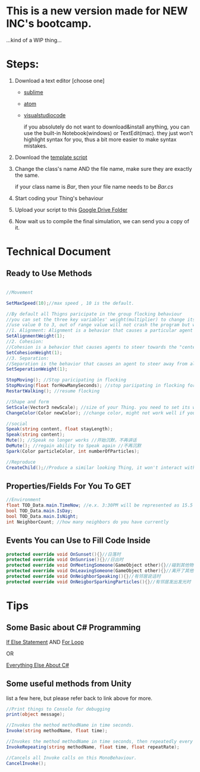 # This is a new version made for NEW INC's bootcamp.

...kind of a WIP thing...

# Steps:

1. Download a text editor [choose one]

   - [sublime](https://www.sublimetext.com/3)
   - [atom](https://atom.io/)
   - [visualstudiocode](https://code.visualstudio.com/)

     if you absolutely do not want to download&install anything, you can use the built-in Notebook(windows) or TextEdit(mac). they just won't highlight syntax for you, thus a bit more easier to make syntax mistakes.

2. Download the [template script](https://gist.githubusercontent.com/wangyangwang/bb78837008a36031d3bd1cfea3bee8f7/raw/cbc5a881008aba08635ce3333616ebd6672ce2bf/Foo.cs)

3. Change the class's name AND the file name, make sure they are exactly the same.
   
   if your class name is *Bar*, then your file name needs to be *Bar.cs*

4. Start coding your Thing's behaviour

5. Upload your script to this [Google Drive Folder](https://drive.google.com/drive/folders/1Wnx_6O_GamQsRJSwt4HX6tk0XkiqEUYd?usp=sharing)

6. Now wait us to compile the final simulation, we can send you a copy of it.

# Technical Document

## Ready to Use Methods

```csharp

//Movement

SetMaxSpeed(10);//max speed , 10 is the default.

//By default all Thigns paricipate in the group flocking behaviour
//you can set the three key variables' weight(multiplier) to change its social flocking patterns
//use value 0 to 3, out of range value will not crash the program but will produce strange behaviours
//1. Alignment: Alignment is a behavior that causes a particular agent to line up with agents close by.
SetAlignmentWeight(1);
//2. Cohesion:
//Cohesion is a behavior that causes agents to steer towards the "center of mass" - that is, the average position of the agents within a certain radius.
SetCohesionWeight(1);
//3. Separation:
//Separation is the behavior that causes an agent to steer away from all of its neighbors.
SetSeperationWeight(1);

StopMoving(); //Stop paricipating in flocking
StopMoving(float forHowManySeconds); //stop pariipating in flocking for x seconds, then it will resume automatically
RestartWalking(); //resume flocking

//Shape and form
SetScale(Vector3 newScale); //size of your Thing. you need to set its width, height and depth.
ChangeColor(Color newColor); //change color, might not work well if you have more than one renderer or more than one material 更改颜色

//social
Speak(string content, float stayLength);
Speak(string content);
Mute(); //Speak no longer works //开始沉默，不再讲话
DeMute(); //regain ability to Speak again //不再沉默
Spark(Color particleColor, int numberOfParticles);

//Reproduce
CreateChild();//Produce a similar looking Thing, it won't interact with anyone or say/spark.

```

## Properties/Fields For You To GET

```csharp
//Environment
float TOD_Data.main.TimeNow; //e.x. 3:30PM will be represented as 15.5
bool TOD_Data.main.IsDay;
bool TOD_Data.main.IsNight;
int NeighborCount; //how many neighbors do you have currently
```

## Events You can Use to Fill Code Inside

```csharp
protected override void OnSunset(){}//日落时
protected override void OnSunrise(){}//日出时
protected override void OnMeetingSomeone(GameObject other){}//碰到其他物时
protected override void OnLeavingSomeone(GameObject other){}//离开了其他物时
protected override void OnNeighborSpeaking(){}//有邻居说话时
protected override void OnNeigborSparkingParticles(){}//有邻居发出发光时
```

# Tips

## Some Basic about C# Programming

[If Else Statement](https://docs.microsoft.com/en-us/dotnet/csharp/language-reference/keywords/if-else)
AND
[For Loop](https://docs.microsoft.com/en-us/dotnet/csharp/language-reference/keywords/for)

OR

[Everything Else About C#](https://docs.microsoft.com/en-us/dotnet/csharp/index)

## Some useful methods from Unity

list a few here, but please refer back to link above for more.

```csharp
//Print things to Console for debugging
print(object message);

//Invokes the method methodName in time seconds.
Invoke(string methodName, float time);

//Invokes the method methodName in time seconds, then repeatedly every repeatRate seconds.
InvokeRepeating(string methodName, float time, float repeatRate);

//Cancels all Invoke calls on this MonoBehaviour.
CancelInvoke();
```
